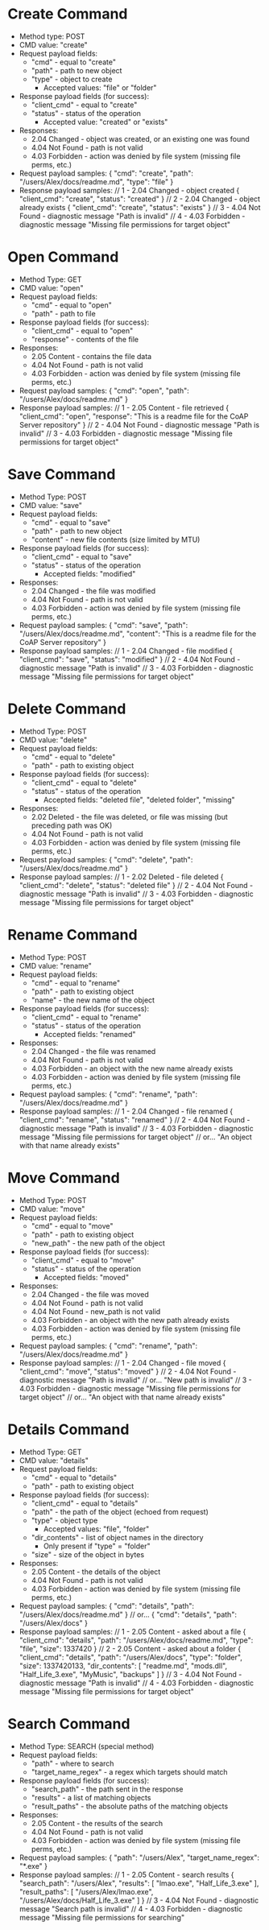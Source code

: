 
# Create Command

* Method type: POST
* CMD value: "create"
* Request payload fields:
	* "cmd" - equal to "create"
	* "path" - path to new object
	* "type" - object to create
		* Accepted values: "file" or "folder"
* Response payload fields (for success):
	* "client_cmd" - equal to "create"
	* "status" - status of the operation
		* Accepted value: "created" or "exists"
* Responses:
	* 2.04 Changed - object was created, or an existing one was found
	* 4.04 Not Found - path is not valid
	* 4.03 Forbidden - action was denied by file system (missing file perms, etc.)
* Request payload samples:
    {
    	"cmd": "create",
    	"path": "/users/Alex/docs/readme.md",
    	"type": "file"
    }
* Response payload samples:
	// 1 - 2.04 Changed - object created
	{
		"client_cmd": "create",
		"status": "created"
	}
	// 2 - 2.04 Changed - object already exists
	{
		"client_cmd": "create",
		"status": "exists"
	}
	// 3 - 4.04 Not Found - diagnostic message
	"Path is invalid"
	// 4 - 4.03 Forbidden - diagnostic message
	"Missing file permissions for target object"


# Open Command

* Method Type: GET
* CMD value: "open"
* Request payload fields:
	* "cmd" - equal to "open"
	* "path" - path to file
* Response payload fields (for success):
	* "client_cmd" - equal to "open"
	* "response" - contents of the file
* Responses:
	* 2.05 Content - contains the file data
	* 4.04 Not Found - path is not valid
	* 4.03 Forbidden - action was denied by file system (missing file perms, etc.)
* Request payload samples:
    {
		"cmd": "open",
		"path": "/users/Alex/docs/readme.md"
	}
* Response payload samples:
	// 1 - 2.05 Content - file retrieved
	{
		"client_cmd": "open",
		"response": "This is a readme file for the CoAP Server repository"
	}
	// 2 - 4.04 Not Found - diagnostic message
	"Path is invalid"
	// 3 - 4.03 Forbidden - diagnostic message
	"Missing file permissions for target object"



# Save Command

* Method Type: POST
* CMD value: "save"
* Request payload fields:
	* "cmd" - equal to "save"
	* "path" - path to new object
	* "content" - new file contents (size limited by MTU)
* Response payload fields (for success):
	* "client_cmd" - equal to "save"
	* "status" - status of the operation
		* Accepted fields: "modified"
* Responses:
	* 2.04 Changed - the file was modified
	* 4.04 Not Found - path is not valid
	* 4.03 Forbidden - action was denied by file system (missing file perms, etc.)
* Request payload samples:
    {
		"cmd": "save",
		"path": "/users/Alex/docs/readme.md",
		"content": "This is a readme file for the CoAP Server repository"
	}
* Response payload samples:
	// 1 - 2.04 Changed - file modified
	{
		"client_cmd": "save",
		"status": "modified"
	}
	// 2 - 4.04 Not Found - diagnostic message
	"Path is invalid"
	// 3 - 4.03 Forbidden - diagnostic message
	"Missing file permissions for target object"


# Delete Command

* Method Type: POST
* CMD value: "delete"
* Request payload fields:
	* "cmd" - equal to "delete"
	* "path" - path to existing object
* Response payload fields (for success):
	* "client_cmd" - equal to "delete"
	* "status" - status of the operation
		* Accepted fields: "deleted file", "deleted folder", "missing"
* Responses:
	* 2.02 Deleted - the file was deleted, or file was missing (but preceding path was OK)
	* 4.04 Not Found - path is not valid
	* 4.03 Forbidden - action was denied by file system (missing file perms, etc.)
* Request payload samples:
    {
		"cmd": "delete",
		"path": "/users/Alex/docs/readme.md"
	}
* Response payload samples:
	// 1 - 2.02 Deleted - file deleted
	{
		"client_cmd": "delete",
		"status": "deleted file"
	}
	// 2 - 4.04 Not Found - diagnostic message
	"Path is invalid"
	// 3 - 4.03 Forbidden - diagnostic message
	"Missing file permissions for target object"
	

# Rename Command

* Method Type: POST
* CMD value: "rename"
* Request payload fields:
	* "cmd" - equal to "rename"
	* "path" - path to existing object
	* "name" - the new name of the object
* Response payload fields (for success):
	* "client_cmd" - equal to "rename"
	* "status" - status of the operation
		* Accepted fields: "renamed"
* Responses:
	* 2.04 Changed - the file was renamed
	* 4.04 Not Found - path is not valid
	* 4.03 Forbidden - an object with the new name already exists
	* 4.03 Forbidden - action was denied by file system (missing file perms, etc.)
* Request payload samples:
    {
		"cmd": "rename",
		"path": "/users/Alex/docs/readme.md"
	}
* Response payload samples:
	// 1 - 2.04 Changed - file renamed
	{
		"client_cmd": "rename",
		"status": "renamed"
	}
	// 2 - 4.04 Not Found - diagnostic message
	"Path is invalid"
	// 3 - 4.03 Forbidden - diagnostic message
	"Missing file permissions for target object"
	// or...
	"An object with that name already exists"


# Move Command

* Method Type: POST
* CMD value: "move"
* Request payload fields:
	* "cmd" - equal to "move"
	* "path" - path to existing object
	* "new_path" - the new path of the object
* Response payload fields (for success):
	* "client_cmd" - equal to "move"
	* "status" - status of the operation
		* Accepted fields: "moved"
* Responses:
	* 2.04 Changed - the file was moved
	* 4.04 Not Found - path is not valid
	* 4.04 Not Found - new_path is not valid
	* 4.03 Forbidden - an object with the new path already exists
	* 4.03 Forbidden - action was denied by file system (missing file perms, etc.)
* Request payload samples:
    {
		"cmd": "rename",
		"path": "/users/Alex/docs/readme.md"
	}
* Response payload samples:
	// 1 - 2.04 Changed - file moved
	{
		"client_cmd": "move",
		"status": "moved"
	}
	// 2 - 4.04 Not Found - diagnostic message
	"Path is invalid"
	// or...
	"New path is invalid"
	// 3 - 4.03 Forbidden - diagnostic message
	"Missing file permissions for target object"
	// or...
	"An object with that name already exists"
	

# Details Command

* Method Type: GET
* CMD value: "details"
* Request payload fields:
	* "cmd" - equal to "details"
	* "path" - path to existing object
* Response payload fields (for success):
	* "client_cmd" - equal to "details"
	* "path" - the path of the object (echoed from request)
	* "type" - object type
		* Accepted values: "file", "folder"
	* "dir_contents" - list of object names in the directory
		* Only present if "type" = "folder"
	* "size" - size of the object in bytes
* Responses:
	* 2.05 Content - the details of the object
	* 4.04 Not Found - path is not valid
	* 4.03 Forbidden - action was denied by file system (missing file perms, etc.)
* Request payload samples:
    {
		"cmd": "details",
		"path": "/users/Alex/docs/readme.md"
	}
	// or...
	{
		"cmd": "details",
		"path": "/users/Alex/docs"
	}
* Response payload samples:
	// 1 - 2.05 Content - asked about a file
	{
		"client_cmd": "details",
		"path": "/users/Alex/docs/readme.md",
		"type": "file",
		"size": 1337420
	}
	// 2 - 2.05 Content - asked about a folder
	{
		"client_cmd": "details",
		"path": "/users/Alex/docs",
		"type": "folder",
		"size": 1337420133,
		"dir_contents": [ "readme.md", "mods.dll", "Half_Life_3.exe", "MyMusic", "backups" ]
	}
	// 3 - 4.04 Not Found - diagnostic message
	"Path is invalid"
	// 4 - 4.03 Forbidden - diagnostic message
	"Missing file permissions for target object"
	
	
# Search Command
* Method Type: SEARCH (special method)
* Request payload fields:
	* "path" - where to search
	* "target_name_regex" - a regex which targets should match
* Response payload fields (for success):
	* "search_path" - the path sent in the response
	* "results" - a list of matching objects
	* "result_paths" - the absolute paths of the matching objects
* Responses:
	* 2.05 Content - the results of the search
	* 4.04 Not Found - path is not valid
	* 4.03 Forbidden - action was denied by file system (missing file perms, etc.)
* Request payload samples:
    {
		"path": "/users/Alex",
		"target_name_regex": "*.exe"
	}
* Response payload samples:
	// 1 - 2.05 Content - search results
	{
		"search_path": "/users/Alex",
		"results": [ "lmao.exe", "Half_Life_3.exe" ],
		"result_paths": [ "/users/Alex/lmao.exe", "/users/Alex/docs/Half_Life_3.exe" ]
	}
	// 3 - 4.04 Not Found - diagnostic message
	"Search path is invalid"
	// 4 - 4.03 Forbidden - diagnostic message
	"Missing file permissions for searching"
	